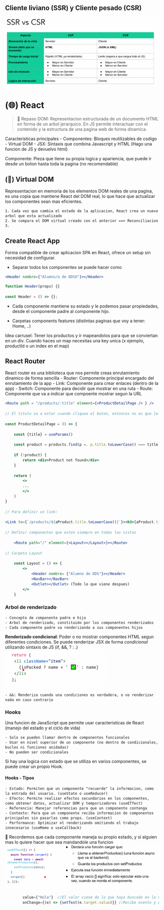 ## Cliente liviano (SSR) y Cliente pesado (CSR)

![SSR_vs_CSR](image-5.png)

# (🌐) React

> 💭 Repaso DOM: Representacion estructurada de un documento HTML en forma de un arbol jerarquico. En JS permite interactuar con el contenido y la estructura de una pagina web de forma dinamica.

Caracteristicas principales - Componentes: Bloques reutilizables de codigo - Virtual DOM - JSX: Sintaxis que combina Javascript y HTML (Hago una funcion de JS y devuelvo html)

Componente: Pieza que tiene su propia logica y apariencia, que puede ir desde un boton hasta toda la pagina (no recomendable)

## (📠) Virtual DOM

Representacion en memoria de los elementos DOM reales de una pagina, es una copia que mantiene React del DOM real, lo que hace que actualizar los componentes sean mas eficientes.

    1. Cada vez que cambia el estado de la aplicacion, React crea un nuevo arbol que esta actualizado
    2. Se compara el DOM virtual creado con el anterior ==> Reconciliacion
    3.

## Create React App

Forma compatible de crear aplicacion SPA en React, ofrece un setup sin necesidad de configurar.

- Separar todos los componentes se puede hacer como

```jsx
<Header nombre={"Alumno/a de DDSO"}></Header>
```

```javascript
function Header(props) {}

const Header = () => {};
```

- Cada componente mantiene su estado y le podemos pasar propiedades, desde el componente padre al componente hijo.

- Carpetas
  components
  features (distintas paginas que voy a tener: Home, ..)

Idea carrusel: Tener los productos y ir mapeandolos para que se conviertan en un div. Cuando haces un map necesitas una key unica (x ejemplo, productId o un index en el map)

## React Router

React router es una biblioteca que nos permite creas enrutamiento dinamico de forma sencilla - Router: Componente principal encargado del enrutamiento de la app - Link: Componente para crear enlaces (dentro de la app) - Switch: Componente para decidir que mostrar en una ruta - Route: Componente que va a indicar que compoente mostrar segun la URL

```jsx
<Route path = "/products/:title" element={<ProductDetailPage /> } />

// El titulo va a estar cuando cliquea el boton, entonces no es que le pasas el titulo sino que un "contexto"

const ProductDetailPage = () => {

    const {title} = useParams()

    const product = products.find(p =. p.title.toLowerCase() === title.toLowerCase())

    if (!product) {
        return <div>Product not found</div>
    }

    return (
        <>
        ...
        </>
    )
}

// Para definir un link:

<Link to={`/products/${aProduct.title.toLowerCase()}`}><h3>{aProduct.title}</h3></Link>

// Definir componentes que esten siempre en todas las vistas

    <Route path="/" element={<Layout></Layout>}></Route>

// Carpeta Layout

    const Layout = () => {
        <>
            <Header nombre= {"Alumno de DDS"}></Header>
            <NavBar></NavBar>
            <Outlet></Outlet> (Todo lo que viene despues)
        </>
    }

```

### Arbol de renderizado

    - Concepto de componente padre e hijo
    - Arbol de renderizado, constituido por los componentes renderizados
    - Cada componente padre va renderizando a sus componentes hijos

**Renderizado condicional**: Poder o no mostrar componentes HTML segun diferentes condiciones. Se puede renderizar JSX de forma _condicional_ utilizando sintaxis de JS (if, &&, ? : .)
![Renderizado condicional](image-6.png)

    - &&: Renderiza cuando una condiciones es verdadera, o no renderizar nada en caso contrario

### Hooks

Una funcion de JavaScript que permite usar caracteristicas de React (manejo del estado y el ciclo de vida)

    - Solo se pueden llamar dentro de componentes funcionales
    - Usar en nivel superior de un componente (no dentro de condicionales, bucles ni funciones anidadas)
    - No pueden ser condicionales

Si hay una logica con estado que se utiliza en varios componentes, se puede crear un propio Hook.

#### Hooks - Tipos

    - Estado: Permiten que un componente "recuerde" la informacion, como la entrada del usuario. (useState o useReducer)
    - Efecto: Permite realizar efectos secundarios en los componentes, como obtener datos, actualizar DOM y temporizadores (useEffect)
    - Referencia: Manejar referencias para que un componente contenga
    - Contexto: Para que un componente reciba informacion de componentes principales sin pasarlas como props. (useContext)
    - Performance: Optimizar el renderizando omitiendo el trabajo innecesario (useMemo o useCallback)

🚨 Recordemos que cada componente maneja su propio estado, y si alguien mas lo quiere hacer que sea mandandole una funcion
![Ejemplo](image-7.png)

```jsx
        value={"Hola"}  //El valor viene de lo que haya buscado en la navbar
        onChange={(e) => {setText(e.target.value)}} //Recibe evento y definis que tenes que hacer
```
